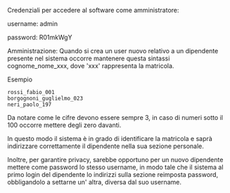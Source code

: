 Credenziali per accedere al software come amministratore:

username: admin

password: R01mkWgY

Amministrazione: Quando si crea un user nuovo relativo a un dipendente presente nel sistema occorre mantenere questa sintassi cognome_nome_xxx, dove 'xxx' rappresenta la matricola.

Esempio

    rossi_fabio_001
    borgognoni_guglielmo_023
    neri_paolo_197

Da notare come le cifre devono essere sempre 3, in caso di numeri sotto il 100 occorre mettere degli zero davanti.

In questo modo il sistema è in grado di identificare la matricola e saprà indirizzare correttamente il dipendente nella sua sezione personale.

Inoltre, per garantire privacy, sarebbe opportuno per un nuovo dipendente mettere come password lo stesso username, in modo tale che il sistema al primo login del dipendente lo indirizzi sulla sezione reimposta password, obbligandolo a settarne un' altra, diversa dal suo username.
